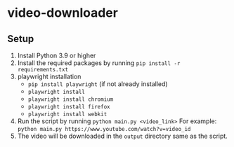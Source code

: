 # video-downloader


## Setup

1. Install Python 3.9 or higher
2. Install the required packages by running `pip install -r requirements.txt`
3. playwright installation
    - `pip install playwright` (if not already installed)
    - `playwright install`
    - `playwright install chromium`
    - `playwright install firefox`
    - `playwright install webkit`
4. Run the script by running `python main.py <video_link>`
   For example: `python main.py https://www.youtube.com/watch?v=video_id`
5. The video will be downloaded in the `output` directory same as the script.
